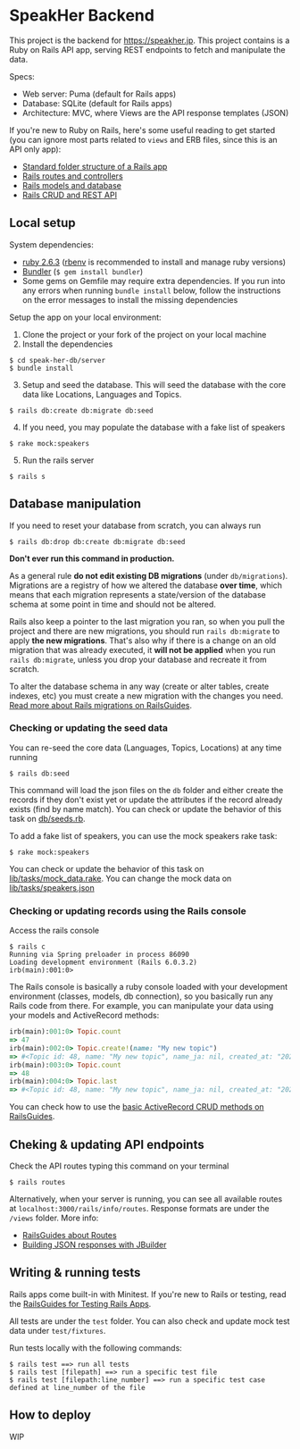 # SpeakHer Backend

This project is the backend for https://speakher.jp. This project contains is a Ruby on Rails API app, serving REST endpoints to fetch and manipulate the data.

Specs:
- Web server: Puma (default for Rails apps)
- Database: SQLite (default for Rails apps)
- Architecture: MVC, where Views are the API response templates (JSON)

If you're new to Ruby on Rails, here's some useful reading to get started (you can ignore most parts related to `views` and ERB files, since this is an API only app):
- [Standard folder structure of a Rails app](https://guides.rubyonrails.org/getting_started.html#creating-the-blog-application)
- [Rails routes and controllers](https://guides.rubyonrails.org/getting_started.html#say-hello-rails)
- [Rails models and database](https://guides.rubyonrails.org/getting_started.html#mvc-and-you)
- [Rails CRUD and REST API](https://guides.rubyonrails.org/getting_started.html#crudit-where-crudit-is-due)

## Local setup

System dependencies:
- [ruby 2.6.3](https://www.ruby-lang.org/en/downloads/releases/) ([rbenv](https://github.com/rbenv/rbenv) is recommended to install and manage ruby versions)
- [Bundler](https://bundler.io/) (`$ gem install bundler`)
- Some gems on Gemfile may require extra dependencies. If you run into any errors when running `bundle install` below, follow the instructions on the error messages to install the missing dependencies

Setup the app on your local environment:
1. Clone the project or your fork of the project on your local machine
2. Install the dependencies
```
$ cd speak-her-db/server
$ bundle install
```
3. Setup and seed the database. This will seed the database with the core data like Locations, Languages and Topics.
```
$ rails db:create db:migrate db:seed
```
4. If you need, you may populate the database with a fake list of speakers
```
$ rake mock:speakers
```
5. Run the rails server
```
$ rails s
```

## Database manipulation

If you need to reset your database from scratch, you can always run
```
$ rails db:drop db:create db:migrate db:seed
```

**Don't ever run this command in production.**

As a general rule **do not edit existing DB migrations** (under `db/migrations`). Migrations are a registry of how we altered the database **over time**, which means that each migration represents a state/version of the database schema at some point in time and should not be altered.

Rails also keep a pointer to the last migration you ran, so when you pull the project and there are new migrations, you should run `rails db:migrate` to apply **the new migrations**. That's also why if there is a change on an old migration that was already executed, it **will not be applied** when you run `rails db:migrate`, unless you drop your database and recreate it from scratch.

To alter the database schema in any way (create or alter tables, create indexes, etc) you must create a new migration with the changes you need. [Read more about Rails migrations on RailsGuides](https://guides.rubyonrails.org/active_record_migrations.html).

### Checking or updating the seed data

You can re-seed the core data (Languages, Topics, Locations) at any time running
```
$ rails db:seed
```
This command will load the json files on the `db` folder and either create the records if they don't exist yet or update the attributes if the record already exists (find by name match). You can check or update the behavior of this task on [db/seeds.rb](db/seeds.rb).

To add a fake list of speakers, you can use the mock speakers rake task:
```
$ rake mock:speakers
```
You can check or update the behavior of this task on [lib/tasks/mock_data.rake](lib/tasks/mock_data.rake). You can change the mock data on [lib/tasks/speakers.json](lib/tasks/speakers.json)

### Checking or updating records using the Rails console

Access the rails console
```
$ rails c
Running via Spring preloader in process 86090
Loading development environment (Rails 6.0.3.2)
irb(main):001:0>
```

The Rails console is basically a ruby console loaded with your development environment (classes, models, db connection), so you basically run any Rails code from there. For example, you can manipulate your data using your models and ActiveRecord methods:
```ruby
irb(main):001:0> Topic.count
=> 47
irb(main):002:0> Topic.create!(name: "My new topic")
=> #<Topic id: 48, name: "My new topic", name_ja: nil, created_at: "2021-01-01 11:12:24", updated_at: "2021-01-01 11:12:24">
irb(main):003:0> Topic.count
=> 48
irb(main):004:0> Topic.last
=> #<Topic id: 48, name: "My new topic", name_ja: nil, created_at: "2021-01-01 11:12:24", updated_at: "2021-01-01 11:12:24">
```
You can check how to use the [basic ActiveRecord CRUD methods on RailsGuides](https://guides.rubyonrails.org/active_record_basics.html#crud-reading-and-writing-data).

## Cheking & updating API endpoints

Check the API routes typing this command on your terminal
```
$ rails routes
```

Alternatively, when your server is running, you can see all available routes at `localhost:3000/rails/info/routes`. Response formats are under the `/views` folder. More info:
- [RailsGuides about Routes](https://guides.rubyonrails.org/routing.html)
- [Building JSON responses with JBuilder](https://github.com/rails/jbuilder)

## Writing & running tests

Rails apps come built-in with Minitest. If you're new to Rails or testing, read the [RailsGuides for Testing Rails Apps](https://guides.rubyonrails.org/testing.html).

All tests are under the `test` folder. You can also check and update mock test data under `test/fixtures`.

Run tests locally with the following commands:
```
$ rails test ==> run all tests
$ rails test [filepath] ==> run a specific test file
$ rails test [filepath:line_number] ==> run a specific test case defined at line_number of the file
```

## How to deploy

WIP
